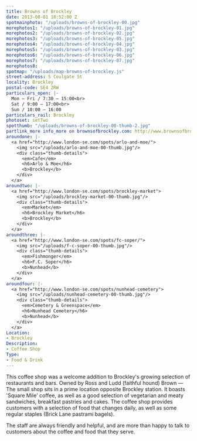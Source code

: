 ```yaml
---
title: Browns of Brockley
date: 2013-08-01 18:52:00 Z
spotmainphoto: "/uploads/browns-of-brockley-00.jpg"
morephotos1: "/uploads/browns-of-brockley-01.jpg"
morephotos2: "/uploads/browns-of-brockley-02.jpg"
morephotos3: "/uploads/browns-of-brockley-05.jpg"
morephotos4: "/uploads/browns-of-brockley-04.jpg"
morephotos5: "/uploads/browns-of-brockley-03.jpg"
morephotos6: "/uploads/browns-of-brockley-06.jpg"
morephotos7: "/uploads/browns-of-brockley-07.jpg"
morephotos8: 
spotmap: "/uploads/map-browns-of-brockley.js"
street-address: 5 Coulgate St
locality: Brockley
postal-code: SE4 2RW
particulars_open: |-
  Mon – Fri / 7:30 – 15:00<br>
  Sat / 9:00 – 17:00<br>
  Sun / 10:00 – 16:00
particulars_rail: Brockley
photoset: setTwo
spotthumb: "/uploads/browns-of-brockley-00-thumb-2.jpg"
partlink_more info_more on brownsofbrockley.com: http://www.brownsofbrockley.com/
aroundone: |-
  <a href="http://www.london-se.com/spots/arlo-and-moe/">
    <img src="/uploads/arlo-and-moe-00-thumb.jpg"/>
    <div class="thumb-details">
      <em>Cafe</em>
      <h6>Arlo & Moe</h6>
      <b>Brockley</b>
    </div>
  </a>
aroundtwo: |-
  <a href="http://www.london-se.com/spots/brockley-market">
    <img src="/uploads/brockley-market-00-thumb.jpg"/>
    <div class="thumb-details">
      <em>Market</em>
      <h6>Brockley Market</h6>
      <b>Brockley</b>
    </div>
  </a>
aroundthree: |-
  <a href="http://www.london-se.com/spots/fc-soper/">
    <img src="/uploads/f-c-soper-00-thumb.jpg"/>
    <div class="thumb-details">
      <em>Fishmonger</em>
      <h6>F.C. Soper</h6>
      <b>Nunhead</b>
    </div>
  </a>
aroundfour: |-
  <a href="http://www.london-se.com/spots/nunhead-cemetery">
    <img src="/uploads/nunhead-cemetery-00-thumb.jpg"/>
    <div class="thumb-details">
      <em>Cemetery & Greenspace</em>
      <h6>Nunhead Cemetery</h6>
      <b>Nunhead</b>
    </div>
  </a>
Location:
- Brockley
Description:
- Coffee Shop
Type:
- Food & Drink
---
```


This coffee shop was a welcome addition to Brockley's growing selection of restaurants and bars. Owned by Ross and Ludd (faithful hound) Brown — The small shop sits in a prime location opposite Brockley station. It boasts 'Square Mile' coffee, as well as a good selection of vegetarian and meaty sandwiches, breakfast pastries and cakes. The coffee shop provides customers with a selection of food that changes daily, as well as some regular staples (Brick Lane pastrami bagels).
 
The staff are always friendly and helpful, and are more than happy to talk to customers about the coffee and food that they serve.
